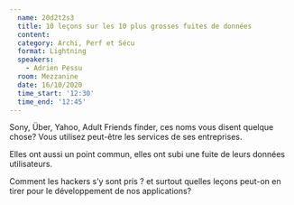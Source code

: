 ```yaml
---
  name: 20d2t2s3
  title: 10 leçons sur les 10 plus grosses fuites de données 
  content:
  category: Archi, Perf et Sécu
  format: Lightning
  speakers: 
    - Adrien Pessu
  room: Mezzanine
  date: 16/10/2020
  time_start: '12:30'
  time_end: '12:45'
---
```

Sony, Über, Yahoo, Adult Friends finder, ces noms vous disent quelque chose? Vous utilisez peut-être les services de ses entreprises. 

Elles ont aussi un point commun, elles ont subi une fuite de leurs données utilisateurs. 

Comment les hackers s’y sont pris ? et surtout quelles leçons peut-on en tirer pour le développement de nos applications?
